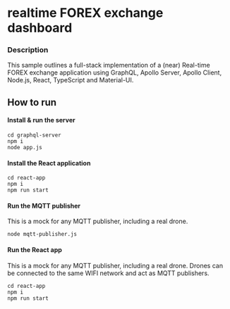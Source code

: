 # realtime FOREX exchange dashboard

### Description
This sample outlines a full-stack implementation of a (near) Real-time FOREX exchange application using GraphQL, Apollo Server, Apollo Client, Node.js, React, TypeScript and Material-UI. 

## How to run

#### Install & run the server
```
cd graphql-server
npm i
node app.js
```

#### Install the React application
```
cd react-app
npm i
npm run start
```

#### Run the MQTT publisher
This is a mock for any MQTT publisher, including a real drone. 
```
node mqtt-publisher.js
```

#### Run the React app
This is a mock for any MQTT publisher, including a real drone. Drones can be connected to the same WIFI network and act as MQTT publishers. 
```
cd react-app
npm i
npm run start
```

